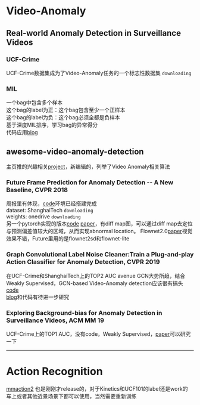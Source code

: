 # Video-Anomaly


## Real-world Anomaly Detection in Surveillance Videos
### UCF-Crime
UCF-Crime数据集成为了Video-Anomaly任务的一个标志性数据集 `downloading`  
### MIL
一个bag中包含多个样本  
这个bag的label为正：这个bag包含至少一个正样本  
这个bag的label为负：这个bag必须全都是负样本  
基于深度MIL排序，学习bag的异常得分  
代码应用[blog](https://blog.csdn.net/jiafeier_555/article/details/84751928)

## awesome-video-anomaly-detection
主页推的兴趣相关[project](https://github.com/fjchange/awesome-video-anomaly-detection)，新编辑的，列举了Video Anomaly相关算法  

### Future Frame Prediction for Anomaly Detection -- A New Baseline, CVPR 2018  
周报里有体现，[code](https://github.com/StevenLiuWen/ano_pred_cvpr2018)环境已经搭建完成  
dataset: ShanghaiTech `downloading`   
weights: onedrive `downloading`    
另一个pytorch实现的版本[code](https://github.com/feiyuhuahuo/Anomaly_Prediction)  [paper](https://arxiv.org/pdf/1712.09867.pdf)，有diff map图，可以通过diff map去定位与预测偏差值较大的区域，从而实现abnormal location。  Flownet2.0[paper](https://arxiv.org/pdf/1612.01925.pdf)视觉效果不错，Future里用的是flownet2sd和flownet-lite

### Graph Convolutional Label Noise Cleaner:Train a Plug-and-play Action Classifier for Anomaly Detection, CVPR 2019
在UCF-Crime和ShanghaiTech上的TOP2 AUC  avenue
GCN大势所趋，结合Weakly Supervised，GCN-based Video-Anomaly detection应该很有搞头[code](https://github.com/jx-zhong-for-academic-purpose/GCN-Anomaly-Detection)  
[blog](https://www.cnblogs.com/LeeGoHigh/p/11221587.html)和代码有待进一步研究  

### Exploring Background-bias for Anomaly Detection in Surveillance Videos, ACM MM 19  
UCF-Crime上的TOP1 AUC，没有code，Weakly Supervised，[paper](https://sci-hub.pl/10.1145/3343031.3350998)可以研究一下  

---
# Action Recognition  
[mmaction2](https://github.com/open-mmlab/mmaction2) 也是刚刚才release的，对于Kinetics和UCF101的label还是work的  
车上或者其他近景场景下都可以使用，当然需要重新训练
